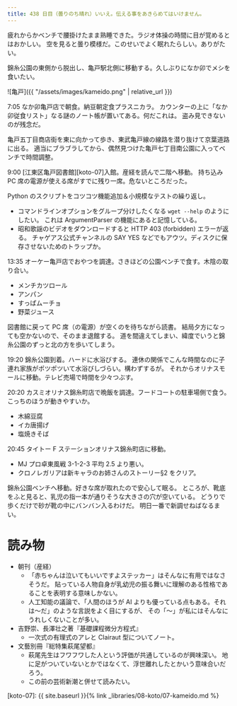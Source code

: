 ```yaml
---
title: 438 日目（曇りのち晴れ）いいえ。伝える事をあきらめてはいけません。
---
```


疲れからかベンチで腰掛けたまま熟睡できた。ラジオ体操の時間に目が覚めるとはおかしい。
空を見ると曇り模様だ。このせいでよく眠れたらしい。ありがたい。

錦糸公園の東側から脱出し、亀戸駅北側に移動する。久しぶりになか卯でメシを食いたい。

![亀戸]({{ "/assets/images/kameido.png" | relative_url }})

7:05 なか卯亀戸店で朝食。納豆朝定食プラスニカラ。
カウンターの上に「なか卯従食リスト」なる謎のノート帳が置いてある。何だこれは。
盗み見できないのが残念だ。

亀戸五丁目商店街を東に向かって歩き、東武亀戸線の線路を潜り抜けて京葉道路に出る。
適当にブラブラしてから、偶然見つけた亀戸七丁目南公園に入ってベンチで時間調整。

9:00 [江東区亀戸図書館][koto-07]入館。産経を読んで二階へ移動。
持ち込み PC 席の電源が使える席がすでに残り一席。危ないところだった。

Python のスクリプトをコツコツ機能追加＆小規模なテストの繰り返し。
* コマンドラインオプションをグループ分けしたくなる `wget --help` のようにしたい。
  これは ArgumentParser の機能にあると記憶している。
* 昭和歌謡のビデオをダウンロードすると HTTP 403 (forbidden) エラーが返る。
  チャゲアス公式チャンネルの SAY YES などでもアウツ。ディスクに保存させないためのトラップか。

13:35 オーケー亀戸店でおやつを調達。さきほどの公園ベンチで食す。木陰の取り合い。
* メンチカツロール
* アンパン
* すっぱムーチョ
* 野菜ジュース

図書館に戻って PC 席（の電源）が空くのを待ちながら読書。
結局夕方になっても空かないので、そのまま退館する。
道を間違えてしまい、緯度でいうと錦糸公園のずっと北の方を歩いてしまう。

19:20 錦糸公園到着。ハードに水浴びする。
連休の関係でこんな時間なのに子連れ家族がポツポツいて水浴びしづらい。構わずするが。
それからオリナスモールに移動。テレビ売場で時間を少々つぶす。

20:20 カスミオリナス錦糸町店で晩飯を調達。フードコートの駐車場側で食う。こっちのほうが動きやすいか。
* 木綿豆腐
* イカ唐揚げ
* 塩焼きそば

20:45 タイトー F ステーションオリナス錦糸町店に移動。
* MJ プロ卓東風戦 3-1-2-3 平均 2.5 より悪い。
* クロノレガリアは新キャラのお姉さんのストーリー§2 をクリア。

錦糸公園ベンチへ移動。好きな席が取れたので安心して眠る。
ところが、靴底をふと見ると、乳児の指一本が通りそうな大きさの穴が空いている。
どうりで歩くだけで砂が靴の中にバンバン入るわけだ。
明日一番で新調せねばなるまい。

# 読み物

* 朝刊（産経）
  * 「赤ちゃんは泣いてもいいですよステッカー」はそんなに有用ではなさそうだ。
    貼っている人物自身が乳幼児の振る舞いに理解のある性格であることを表明する意味しかない。
  * 人工知能の議論で、「人間のほうが AI よりも優っている点もある。それは～だ」のような言説をよく目にするが、
    その「～」が私にはそんなにうれしくないことが多い。
* 吉野崇、長澤壮之著『基礎課程微分方程式』
  * 一次式の有理式のアレと Clairaut 型についてノート。
* 文藝別冊『総特集萩尾望都』
  * 萩尾先生はフワフワした人という評価が共通しているのが興味深い。
    地に足がついていないとかではなくて、浮世離れしたとかいう意味合いだろう。
  * この前の芸術新潮と併せて読みたい。

[koto-07]: {{ site.baseurl }}{% link _libraries/08-koto/07-kameido.md %}
